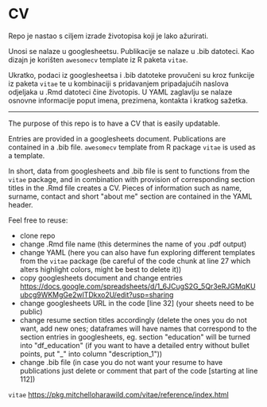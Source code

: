 # CV

Repo je nastao s ciljem izrade životopisa koji je lako ažurirati. 

Unosi se nalaze u googlesheetsu.
Publikacije se nalaze u .bib datoteci.
Kao dizajn je korišten `awesomecv` template iz R paketa `vitae`. 

Ukratko, podaci iz googlesheetsa i .bib datoteke provučeni su kroz funkcije iz paketa `vitae`
te u kombinaciji s pridavanjem pripadajućih naslova odjeljaka u .Rmd datoteci čine životopis.
U YAML zaglavlju se nalaze osnovne informacije poput imena, prezimena, kontakta i kratkog sažetka. 

-------
The purpose of this repo is to have a CV that is easily updatable.

Entries are provided in a googlesheets document.
Publications are contained in a .bib file.
`awesomecv` template from R package `vitae` is used as a template. 

In short, data from googlesheets and .bib file is sent to functions from the `vitae` package, 
and in combination with provision of corresponding section titles in the .Rmd file creates a CV.
Pieces of information such as name, surname, contact and short "about me" section are contained in the YAML header. 


Feel free to reuse: 
- clone repo
- change .Rmd file name (this determines the name of you .pdf output)
- change YAML (here you can also have fun exploring different templates from the `vitae` package (be careful of the code chunk at line 27 which alters highlight colors, might be best to delete it))
- copy googlesheets document and change entries https://docs.google.com/spreadsheets/d/1_6JCugS2G_5Qr3eRJGMqKUubcg9WKMgGe2wlTDkxo2U/edit?usp=sharing 
- change googlesheets URL in the code [line 32] (your sheets need to be public)
- change resume section titles accordingly (delete the ones you do not want, add new ones; dataframes will have names that correspond to the section entries in googlesheets, eg. section "education" will be turned into "df_education" (if you want to have a detailed entry without bullet points, put "_" into column "description_1"))
- change .bib file (in case you do not want your resume to have publications just delete or comment that part of the code [starting at line 112])

`vitae` https://pkg.mitchelloharawild.com/vitae/reference/index.html
